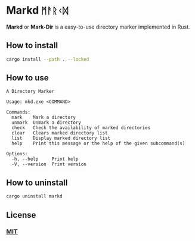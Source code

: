 # Markd `ᛗᚨᚱᚲᛞ`

**Markd** or **Mark-Dir** is a easy-to-use directory marker implemented in Rust.

## How to install

```sh
cargo install --path . --locked
```

## How to use

```text
A Directory Marker

Usage: mkd.exe <COMMAND>

Commands:
  mark    Mark a directory
  unmark  Unmark a directory
  check   Check the availability of marked directories
  clear   Clears marked directory list
  list    Display marked directory list
  help    Print this message or the help of the given subcommand(s)

Options:
  -h, --help     Print help
  -V, --version  Print version
```

## How to uninstall

```sh
cargo uninstall markd
```

## License

### [MIT](./LICENSE.md)
